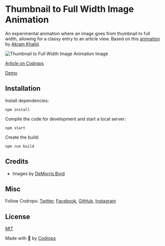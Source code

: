 # Thumbnail to Full Width Image Animation

An experimental animation where an image goes from thumbnail to full width, allowing for a classy entry to an article view. Based on this [animation](https://twitter.com/wrongakram/status/1279204900661071875) by [Akram Khalid](https://twitter.com/wrongakram).

![Thumbnail to Full Width Image Animation Image](https://tympanus.net/codrops/wp-content/uploads/2020/08/ThumbToFull_featured-1.jpg)

[Article on Codrops](https://tympanus.net/codrops/?p=50733)

[Demo](http://tympanus.net/Development/ThumbFullTransition/)


## Installation

Install dependencies:

```
npm install
```

Compile the code for development and start a local server:

```
npm start
```

Create the build:

```
npm run build
```

## Credits

- Images by [DeMorris Byrd](https://unsplash.com/@byrdman85)

## Misc

Follow Codrops: [Twitter](http://www.twitter.com/codrops), [Facebook](http://www.facebook.com/codrops), [GitHub](https://github.com/codrops), [Instagram](https://www.instagram.com/codropsss/)

## License
[MIT](LICENSE)

Made with :blue_heart: by [Codrops](http://www.codrops.com)





